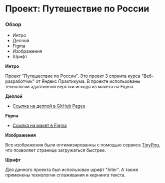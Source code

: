 # Проект: Путешествие по России

### Обзор
* Интро
* Деплой
* Figma
* Изображения
* Шрифт

**Интро**

Проект "Путешествие по России". Это проект 3 спринта курса "Веб-разработчик" от Яндекс Практикума. В проекте
использованы технологии адаптивной верстки исходя из макета на Figma.

**Деплой**

* [Ссылка на деплой в GitHub Pages](https://a1x02.github.io/russian-travel/)

**Figma**

* [Ссылка на макет в Figma](https://www.figma.com/file/5S2WSbEFL6awjVWJ0NWL8Q/Sprint-3_-Russia-_-desktop-mobile?node-id=28503%3A0)

**Изображения**

Все изображения были оптимизированны с помощью сервиса [TinyPng](https://tinypng.com/), что позволяет странице загружаться быстрее.

**Шрифт**

Для данного проекта был использован шрифт "Inter". А также применены технологии сглаживания и кернинга текста.